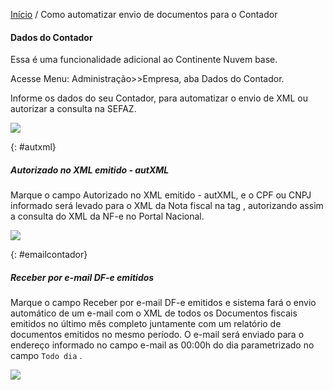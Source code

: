 [Início](index.md) / Como automatizar envio de documentos para o Contador



#### Dados do Contador

Essa é uma funcionalidade adicional ao Continente Nuvem base.

Acesse Menu: Administração>>Empresa, aba Dados do Contador.

Informe os dados do seu Contador, para automatizar o envio de XML ou autorizar a consulta na SEFAZ.

![](\images\administracao_empresa_contador.jpg)

{: #autxml}

##### Autorizado no XML emitido - autXML

Marque o  campo Autorizado no XML emitido - autXML, e o CPF ou CNPJ informado será levado para o XML da Nota fiscal na tag <autXML>, autorizando assim a consulta do XML da NF-e no Portal Nacional.

![](\images\administracao_empresa_contador_autxml.jpg)



{: #emailcontador}

##### Receber por e-mail DF-e emitidos 

Marque o campo Receber por e-mail DF-e emitidos e sistema fará o envio automático de um e-mail com o XML de todos os Documentos fiscais emitidos no último mês completo juntamente com um relatório de documentos emitidos no mesmo período. O e-mail será enviado para o endereço informado no campo e-mail as 00:00h do dia parametrizado no campo `Todo dia` .

![](\images\administracao_empresa_contador_emailcontador.jpg)
